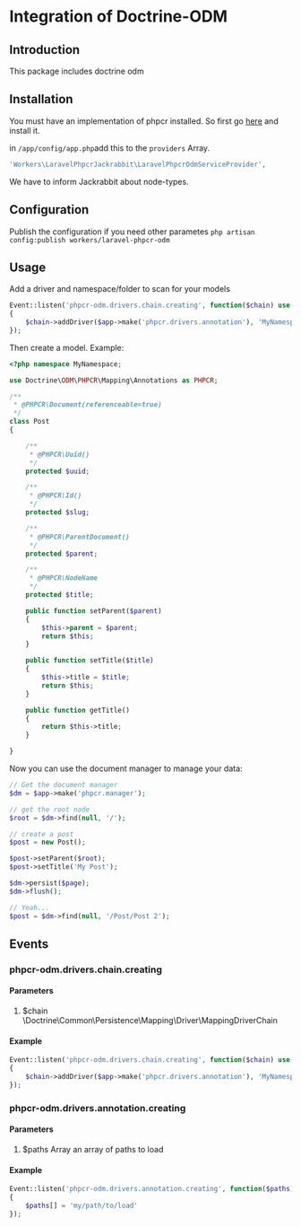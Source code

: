 # Integration of Doctrine-ODM

## Introduction

This package includes doctrine odm

## Installation

You must have an implementation of phpcr installed. So first go [here](https://github.com/Workers/laravel-phpcr-jackrabbit) and install it.

in ```/app/config/app.php```add this to the ```providers``` Array.
```php
'Workers\LaravelPhpcrJackrabbit\LaravelPhpcrOdmServiceProvider',
```

We have to inform Jackrabbit about node-types. 

## Configuration

Publish the configuration if you need other parametes
```php artisan config:publish workers/laravel-phpcr-odm```

## Usage

Add a driver and namespace/folder to scan for your models

```php
Event::listen('phpcr-odm.drivers.chain.creating', function($chain) use($app)
{
	$chain->addDriver($app->make('phpcr.drivers.annotation'), 'MyNamespaceToUse');
});
```

Then create a model. Example:

```php
<?php namespace MyNamespace;

use Doctrine\ODM\PHPCR\Mapping\Annotations as PHPCR;

/**
 * @PHPCR\Document(referenceable=true)
 */
class Post
{

	/**
	 * @PHPCR\Uuid()
	 */
	protected $uuid;

	/**
	 * @PHPCR\Id()
	 */
	protected $slug;

	/**
	 * @PHPCR\ParentDocument()
	 */
	protected $parent;

	/**
	 * @PHPCR\NodeName
	 */
	protected $title;

	public function setParent($parent)
	{
		$this->parent = $parent;
		return $this;
	}

	public function setTitle($title)
	{
		$this->title = $title;
		return $this;
	}

	public function getTitle()
	{
		return $this->title;
	}

}
```

Now you can use the document manager to manage your data:

```php
// Get the document manager
$dm = $app->make('phpcr.manager');

// get the root node
$root = $dm->find(null, '/');

// create a post
$post = new Post();

$post->setParent($root);
$post->setTitle('My Post');

$dm->persist($page);
$dm->flush();

// Yeah...
$post = $dm->find(null, '/Post/Post 2');

```

## Events

### phpcr-odm.drivers.chain.creating

#### Parameters

1. $chain \Doctrine\Common\Persistence\Mapping\Driver\MappingDriverChain

#### Example

```php
Event::listen('phpcr-odm.drivers.chain.creating', function($chain) use($app)
{
	$chain->addDriver($app->make('phpcr.drivers.annotation'), 'MyNamespaceToUse');
});
```

### phpcr-odm.drivers.annotation.creating

#### Parameters

1. $paths Array an array of paths to load

#### Example

```php
Event::listen('phpcr-odm.drivers.annotation.creating', function($paths)
{
	$paths[] = 'my/path/to/load'
});
```
